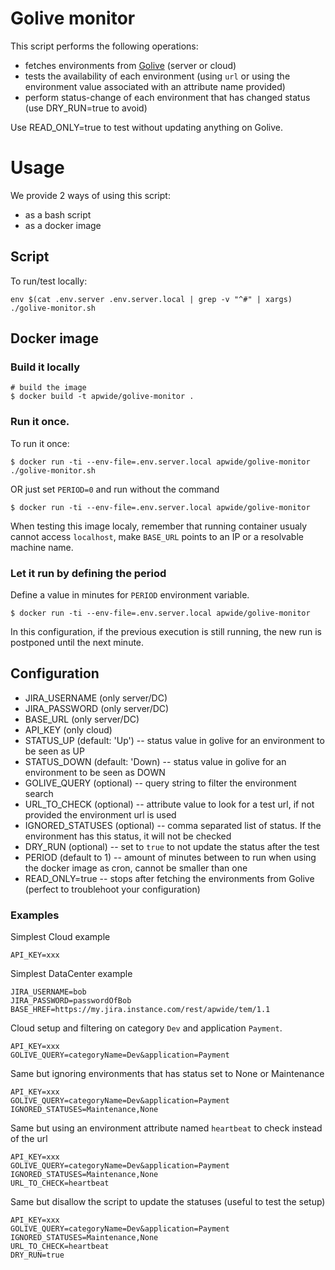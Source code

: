 # Golive monitor

This script performs the following operations:

-   fetches environments from [Golive](https://marketplace.atlassian.com/apps/1212239/?tab=overview&hosting=cloud) (server or cloud)
-   tests the availability of each environment (using `url` or using the environment value associated with an attribute name provided)
-   perform status-change of each environment that has changed status (use DRY_RUN=true to avoid)

Use READ_ONLY=true to test without updating anything on Golive.

# Usage

We provide 2 ways of using this script:

-   as a bash script
-   as a docker image

## Script

To run/test locally:

```shell
env $(cat .env.server .env.server.local | grep -v "^#" | xargs) ./golive-monitor.sh
```

## Docker image

### Build it locally

```shell
# build the image
$ docker build -t apwide/golive-monitor .
```

### Run it once.

To run it once:

```shell
$ docker run -ti --env-file=.env.server.local apwide/golive-monitor ./golive-monitor.sh
```

OR just set `PERIOD=0` and run without the command

```shell
$ docker run -ti --env-file=.env.server.local apwide/golive-monitor
```

When testing this image localy, remember that running container usualy cannot access `localhost`, make `BASE_URL` points to an IP or a resolvable machine name.


### Let it run by defining the period

Define a value in minutes for `PERIOD` environment variable.

```shell
$ docker run -ti --env-file=.env.server.local apwide/golive-monitor
```

In this configuration, if the previous execution is still running, the new run is postponed until the next minute.

## Configuration

-   JIRA_USERNAME (only server/DC)
-   JIRA_PASSWORD (only server/DC)
-   BASE_URL (only server/DC)
-   API_KEY (only cloud)
-   STATUS_UP (default: 'Up') -- status value in golive for an environment to be seen as UP
-   STATUS_DOWN (default: 'Down) -- status value in golive for an environment to be seen as DOWN
-   GOLIVE_QUERY (optional) -- query string to filter the environment search
-   URL_TO_CHECK (optional) -- attribute value to look for a test url, if not provided the environment url is used
-   IGNORED_STATUSES (optional) -- comma separated list of status. If the environment has this status, it will not be checked
-   DRY_RUN (optional) -- set to `true` to not update the status after the test
-   PERIOD (default to 1) -- amount of minutes between to run when using the docker image as cron, cannot be smaller than one
-   READ_ONLY=true -- stops after fetching the environments from Golive (perfect to troublehoot your configuration)

### Examples

Simplest Cloud example

```
API_KEY=xxx
```

Simplest DataCenter example

```
JIRA_USERNAME=bob
JIRA_PASSWORD=passwordOfBob
BASE_HREF=https://my.jira.instance.com/rest/apwide/tem/1.1
```

Cloud setup and filtering on category `Dev` and application `Payment`.

```shell
API_KEY=xxx
GOLIVE_QUERY=categoryName=Dev&application=Payment
```

Same but ignoring environments that has status set to None or Maintenance

```shell
API_KEY=xxx
GOLIVE_QUERY=categoryName=Dev&application=Payment
IGNORED_STATUSES=Maintenance,None
```

Same but using an environment attribute named `heartbeat` to check instead of the url

```shell
API_KEY=xxx
GOLIVE_QUERY=categoryName=Dev&application=Payment
IGNORED_STATUSES=Maintenance,None
URL_TO_CHECK=heartbeat
```

Same but disallow the script to update the statuses (useful to test the setup)

```shell
API_KEY=xxx
GOLIVE_QUERY=categoryName=Dev&application=Payment
IGNORED_STATUSES=Maintenance,None
URL_TO_CHECK=heartbeat
DRY_RUN=true
```

